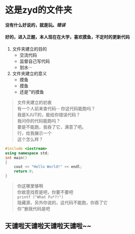 # 这是zyd的文件夹
#### 没有什么好说的，就是玩。***错误***
#### 好的，进入正题，本人现在在大学，喜欢摸鱼，不定时的更新代码  
1. 文件夹建立的目的
    - 交流代码
    - 监督自己写代码
    - 划水···
2. 文件夹建立的意义
    * 摸鱼
    * 摸鱼
    * 还是™的摸鱼
> 文件夹建立的初衷  
> 有一个人前来查代码···
> 你这代码能跑吗？  
> 我是XJUT的，能给你错误代码？  
> 我问你的代码能跑吗？  
> 要是不能跑，我吞了它，满意了吧。  
> 行，给我展示一个  
> 这个怎么样？  
~~~C++
#include <iostream>
using namespace std;
int main()
{
    cout << "Hello World!" << endl;
    return 0;
}
~~~
> 你这哪里够啊      
> 你故意找茬是吧，你要不要吧    
`printf ("What Fu*?!")`  
> 隐藏源，另外你说的，这代码不能跑，你吞了它  
> 你™删我代码是吧  
  ## 天谴啦天谴啦天谴啦天谴啦~~  







